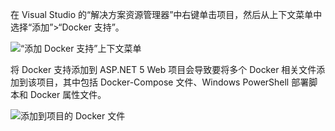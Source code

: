 在 Visual Studio 的“解决方案资源管理器”中右键单击项目，然后从上下文菜单中选择“添加”>“Docker 支持”。

![“添加 Docker 支持”上下文菜单](./media/vs-azure-tools-docker-add-docker-support/docker-support-context-menu.png)

将 Docker 支持添加到 ASP.NET 5 Web 项目会导致要将多个 Docker 相关文件添加到该项目，其中包括 Docker-Compose 文件、Windows PowerShell 部署脚本和 Docker 属性文件。

![添加到项目的 Docker 文件](./media/vs-azure-tools-docker-add-docker-support/docker-files-added.png)
<!---HONumber=Mooncake_0718_2016-->